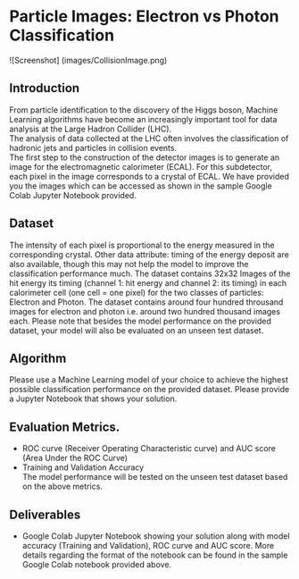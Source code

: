 # Particle Images: Electron vs Photon Classification    
![Screenshot] (images/CollisionImage.png)

## Introduction
From particle identification to the discovery of the Higgs boson, Machine Learning algorithms have become an increasingly important tool for data analysis at the Large Hadron Collider (LHC).  
The analysis of data collected at the LHC often involves the classification of hadronic jets and particles in collision events.    
The first step to the construction of the detector images is to generate an image for the electromagnetic calorimeter (ECAL). For this subdetector, each pixel in the image corresponds to a crystal of ECAL. We have provided you the images which can be accessed as shown in the sample Google Colab Jupyter Notebook provided. 
## Dataset  
The intensity of each pixel is proportional to the energy measured in the corresponding crystal. Other data attribute: timing of the energy deposit are also available, though this may not help the model to improve the classification performance much. 
The dataset contains 32x32 Images of the hit energy its timing (channel 1: hit energy and channel 2: its timing) in each calorimeter cell (one cell = one pixel) for the two classes of particles: Electron and Photon. 
The dataset contains around four hundred throusand images for electron and photon i.e. around two hundred thousand images each. Please note that besides the model performance on the provided dataset, your model will also be evaluated on an unseen test dataset.
## Algorithm 
Please use a Machine Learning model of your choice to achieve the highest possible classification performance on the provided dataset. Please provide a Jupyter Notebook that shows your solution.
## Evaluation Metrics.
* ROC curve (Receiver Operating Characteristic curve) and AUC score (Area Under the ROC Curve)   
* Training and Validation Accuracy   
The model performance will be tested on the unseen test dataset based on the above metrics.
## Deliverables  
* Google Colab Jupyter Notebook showing your solution along with model accuracy (Training and Validation), ROC curve and AUC score. More details regarding the format of the notebook can be found in the sample Google Colab notebook provided above.  




  
